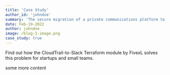 ```yaml
---
title: 'Case Study'
author_id: 'johndoe'
summary: 'The secure migration of a private communications platform to a modernized digital infrastructure on the AWS cloud'
date: Feb-19-2022
author: johndoe
image: /blog-1-image.png
case_study: true
---
```

Find out how the CloudTrail-to-Slack Terraform module by FivexL solves this problem for startups and small teams.

some more content
